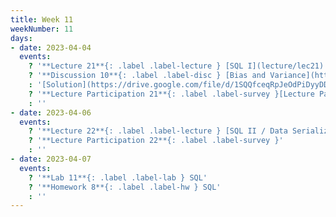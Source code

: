 ```yaml
---
title: Week 11
weekNumber: 11
days:
- date: 2023-04-04
  events:
    ? '**Lecture 21**{: .label .label-lecture } [SQL I](lecture/lec21)'
    ? '**Discussion 10**{: .label .label-disc } [Bias and Variance](https://drive.google.com/file/d/1pugLsvX30UIOWmfTr-oJAsb-VuRGw8Zn/view?usp=sharing)' 
    : '[Solution](https://drive.google.com/file/d/1SQQfceqRpJeOdPiDyyDDu77UwDgSaJZd/view?usp=sharing)'
    ? '**Lecture Participation 21**{: .label .label-survey }[Lecture Participation](https://app.sli.do/event/jAcAuqhHy8iS6PtzX6fcrY/embed/polls/33b81efa-33bf-4d2b-80ba-ce6ff8db7af4)'
    : ''
- date: 2023-04-06
  events:
    ? '**Lecture 22**{: .label .label-lecture } [SQL II / Data Serialization](lecture/lec22)'
    ? '**Lecture Participation 22**{: .label .label-survey }'
    : ''
- date: 2023-04-07
  events:
    ? '**Lab 11**{: .label .label-lab } SQL'
    ? '**Homework 8**{: .label .label-hw } SQL'
    : ''
---
```

